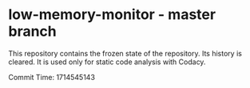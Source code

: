 # low-memory-monitor - master branch

This repository contains the frozen state of the repository.
Its history is cleared. It is used only for static code
analysis with Codacy.

Commit Time: 1714545143